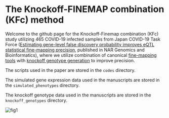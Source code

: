 # The Knockoff-FINEMAP combination (KFc) method
Welcome to the github page for the Knockoff-Finemap combination (KFc) study utilizing 465 COVID-19 infected samples from Japan COVID-19 Task Force ([Estimating gene-level false discovery probability improves eQTL statistical fine-mapping precision](https://academic.oup.com/nargab/article/5/4/lqad090/7334107), published in NAR Genomics and Bioinformatics), where we utilize combination of canonical [fine-mapping tools](https://academic.oup.com/bioinformatics/article/32/10/1493/1743040) with [knockoff genotype generation](https://cran.r-project.org/web/packages/SNPknock/index.html) to improve precision.


The scripts used in the paper are stored in the `codes` directory.


The simulated gene expression data used in the manuscripts are stored in the `simulated_phenotypes` directory.


The knockoff genotype data used in the manuscripts are stored in the `knockoff_genotypes` directory.

![fig1](https://github.com/QingboWang/KFc/assets/11305395/3091a490-6027-4396-93c9-d7cbd86f674d)
